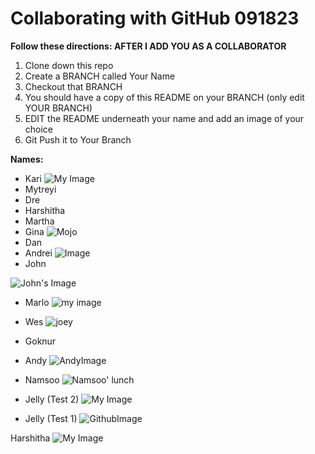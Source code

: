 # Collaborating with GitHub 091823 


**Follow these directions: AFTER I ADD YOU AS A COLLABORATOR**

1. Clone down this repo 
2. Create a BRANCH called Your Name 
3. Checkout that BRANCH 
4. You should have a copy of this README on your BRANCH (only edit YOUR BRANCH) 
5. EDIT the README underneath your name and add an image of your choice 
6. Git Push it to Your Branch 

**Names:**

- Kari
![My Image](https://www.google.com/imgres?imgurl=https%3A%2F%2Fi0.wp.com%2Fthewokesalaryman.com%2Fwp-content%2Fuploads%2F2020%2F06%2FSSG_Data-Analyst_005.jpg%3Fresize%3D640%252C360%26ssl%3D1&tbnid=KTlg45YRMSbv7M&vet=12ahUKEwjBiubry7mBAxWBUTUKHap1AqIQMygBegQIARBa..i&imgrefurl=https%3A%2F%2Fthewokesalaryman.com%2F2020%2F06%2F15%2Fi-switched-careers-at-34-and-became-a-data-analyst-heres-how%2F&docid=SRM3ektQBW8xVM&w=640&h=360&q=data%20analyst%20frustrated&ved=2ahUKEwjBiubry7mBAxWBUTUKHap1AqIQMygBegQIARBa)
- Mytreyi
- Dre
- Harshitha
- Martha
- Gina ![Mojo](https://i.pinimg.com/1200x/22/d9/bc/22d9bcfc3043fd680c7f97000128870c.jpg)
- Dan
- Andrei
![Image](https://www.rd.com/wp-content/uploads/2019/09/GettyImages-621924830-scaled.jpg?fit=700%2C500?fit=700,700)
- John

![John's Image](https://cdn2.picryl.com/photo/1889/12/31/vincent-van-gogh-olive-grove-google-art-project-487e76-1024.jpg)

- Marlo
![my image](https://sculpturemagazine.art/wp-content/uploads/2019/03/rev-12-1.jpg)

- Wes
![joey](https://cdn.mos.cms.futurecdn.net/od7EQt3jEjSuAoTUzg34PC.jpg)
- Goknur
- Andy
![AndyImage](https://i.imgur.com/kFFi7.jpeg)
- Namsoo
![Namsoo' lunch](https://gomean.co.kr/wp-content/uploads/2023/07/gm-black-bean-sauce-noodle.jpg)
- Jelly (Test 2)
![My Image](https://files.cults3d.com/uploaders/17049402/illustration-file/b68b967b-21e5-4047-8980-c63e7f4bc123/main.png)

- Jelly (Test 1)
![GithubImage](https://res.cloudinary.com/practicaldev/image/fetch/s--2gpbN4za--/c_limit%2Cf_auto%2Cfl_progressive%2Cq_auto%2Cw_880/https://dev-to-uploads.s3.amazonaws.com/uploads/articles/yib9s4xsemw1yve260mm.jpeg)

Harshitha 
![My Image](https://s3-eu-west-1.amazonaws.com/blog-ecotree/blog/0001/01/ad46dbb447cd0e9a6aeecd64cc2bd332b0cbcb79.jpeg)
